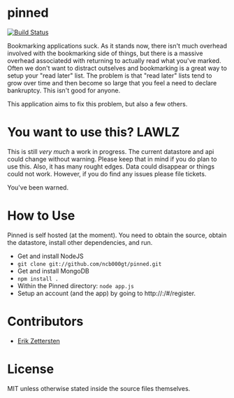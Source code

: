 pinned
===========

[![Build Status](https://secure.travis-ci.org/ncb000gt/pinned.png)](http://travis-ci.org/#!/ncb000gt/pinned) 

Bookmarking applications suck. As it stands now, there isn't much overhead involved with the bookmarking side of things, but there is a massive overhead associatedd with returning to actually read what you've marked. Often we don't want to distract outselves and bookmarking is a great way to setup your "read later" list. The problem is that "read later" lists tend to grow over time and then become so large that you feel a need to declare bankruptcy. This isn't good for anyone.

This application aims to fix this problem, but also a few others.


You want to use this? LAWLZ
===========

This is still _very much_ a work in progress. The current datastore and api could change without warning. Please keep that in mind if you do plan to use this. Also, it has many rought edges. Data could disappear or things could not work. However, if you do find any issues please file tickets.

You've been warned.


How to Use
===========

Pinned is self hosted (at the moment). You need to obtain the source, obtain the datastore, install other dependencies, and run.

* Get and install NodeJS
* `git clone git://github.com/ncb000gt/pinned.git`
* Get and install MongoDB
* `npm install .`
* Within the Pinned directory: `node app.js`
* Setup an account (and the app) by going to http://<domain>:<port>/#/register.


Contributors
===========

* [Erik Zettersten][erik5388]


License
===========

MIT unless otherwise stated inside the source files themselves.







[erik5388]:https://github.com/erik5388
